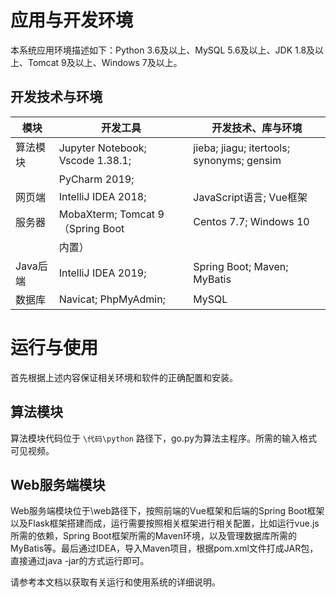 # 应用与开发环境

本系统应用环境描述如下：Python 3.6及以上、MySQL 5.6及以上、JDK 1.8及以上、Tomcat 9及以上、Windows 7及以上。

## 开发技术与环境

| 模块         | 开发工具                        | 开发技术、库与环境                                              |
| ------------ | ------------------------------- | --------------------------------------------------------------- |
| 算法模块     | Jupyter Notebook; Vscode 1.38.1; | jieba; jiagu; itertools; synonyms; gensim                        |
|              | PyCharm 2019;                   |                                                                 |
| 网页端       | IntelliJ IDEA 2018;              | JavaScript语言; Vue框架                                       |
| 服务器       | MobaXterm; Tomcat 9（Spring Boot  | Centos 7.7; Windows 10                                          |
|              | 内置）                          |                                                                 |
| Java后端     | IntelliJ IDEA 2019;               | Spring Boot; Maven; MyBatis                                     |
| 数据库       | Navicat; PhpMyAdmin;             | MySQL                                                           |

# 运行与使用

首先根据上述内容保证相关环境和软件的正确配置和安装。

## 算法模块

算法模块代码位于 ``\代码\python`` 路径下，go.py为算法主程序。所需的输入格式可见视频。


## Web服务端模块

Web服务端模块位于\web路径下，按照前端的Vue框架和后端的Spring Boot框架以及Flask框架搭建而成，运行需要按照相关框架进行相关配置，比如运行vue.js所需的依赖，Spring Boot框架所需的Maven环境，以及管理数据库所需的MyBatis等。最后通过IDEA，导入Maven项目，根据pom.xml文件打成JAR包，直接通过java -jar的方式运行即可。

请参考本文档以获取有关运行和使用系统的详细说明。
